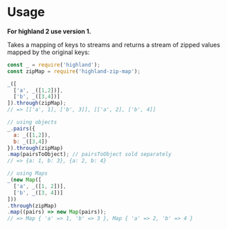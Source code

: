 
# Usage

__For highland 2 use version 1.__

Takes a mapping of keys to streams and returns a stream of zipped values mapped by the original keys:

```javascript
const _ = require('highland');
const zipMap = require('highland-zip-map');

_([
  ['a', _([1,2])],
  ['b', _([3,4])]
]).through(zipMap);
// => [['a', 1], ['b', 3]], [['a', 2], ['b', 4]]

// using objects
_.pairs({
  a: _([1,2]),
  b: _([3,4])
}).through(zipMap)
.map(pairsToObject); // pairsToObject sold separately
// => {a: 1, b: 3}, {a: 2, b: 4}

// using Maps
_(new Map([
  ['a', _([1, 2])],
  ['b', _([3, 4])]
]))
.through(zipMap)
.map((pairs) => new Map(pairs));
// => Map { 'a' => 1, 'b' => 3 }, Map { 'a' => 2, 'b' => 4 }
```

